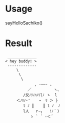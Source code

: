 # Usage
sayHelloSachiko()
# Result
```
 _____________
< hey buddy! >
 -------------
     \
      \
       \
             , -――- 、
          ／          ヽ、
        /爻ﾉﾘﾉﾊﾉﾘlﾉ ゝ  l
     ＜ﾉﾘﾉ‐'    ｰ  ﾘ ＞ }
        l ﾉ ┃    ┃ l ﾉ  ﾉ
        l人   r‐┐   !ﾉ＾)
           ゝ ` ´ ‐＜´
```

